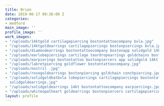 ```yaml
---
title: Brian
date: 2019-06-17 00:36:00 Z
categories:
- medford
main_image: ''
profile_image: ''
work_images:
- "/uploads/14ktgold cartilagepiercing bostontattoocompany bvla.jpg"
- "/uploads/14ktgoldearrings cartilagepiercings bostonpiercings bvla.jpg"
- "/uploads/diamondearrings bostontattoocompany bostonapp solidgold 14kt.jpg"
- "/uploads/earlobepiercings cartilage teardropearrings goldchains bostontattoo.jpg"
- "/uploads/earpierings bostontattoo bostonpiercers app solidgold 14kt.jpg"
- "/uploads/labretpiercing goldflower bostontattoocompany.jpg"
- "/uploads/nostril .jpg"
- "/uploads/rosegoldearrings bostonpiercing goldchain conchpiercing.jpg"
- "/uploads/solidgoldbatbvla lobepiercings cartilagepiercings bostontattoocompany
  solidgoldearrings.jpg"
- "/uploads/solidgoldearrings 14kt bostontattoocompany earpiercings.jpg"
- "/uploads/whiteopalheart goldearrings bostonpiercers cartilagepiercingsboston.jpg"
layout: profile
---
```


